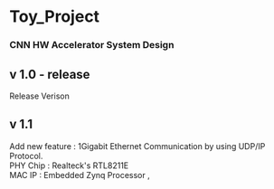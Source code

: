 # Toy_Project


### CNN HW Accelerator System Design
## v 1.0 - release
  Release Verison
## v 1.1
  Add new feature : 1Gigabit Ethernet Communication by using UDP/IP Protocol.   
  PHY Chip : Realteck's RTL8211E  
  MAC IP : Embedded Zynq Processor ,
  
